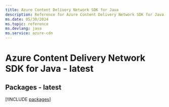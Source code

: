 ```yaml
---
title: Azure Content Delivery Network SDK for Java
description: Reference for Azure Content Delivery Network SDK for Java
ms.date: 05/30/2024
ms.topic: reference
ms.devlang: java
ms.service: azure-cdn
---
```

# Azure Content Delivery Network SDK for Java - latest
## Packages - latest
[!INCLUDE [packages](content-delivery-network-index.md)]
